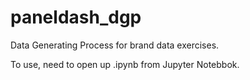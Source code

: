 # paneldash_dgp
Data Generating Process for brand data exercises.

To use, need to open up .ipynb from Jupyter Notebbok.  
